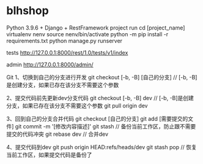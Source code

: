 # blhshop
Python 3.9.6 + Django + RestFramework
project run
cd [project_name] virtualenv nenv source nenv/bin/activate python -m pip install -r requirements.txt python manage.py runserver

tests
http://127.0.0.1:8000/rest/1.0/tests/v1/index

admin
http://127.0.0.1:8000/admin/

Git
1、切换到自己的分支进行开发
git checkout [-b, -B] [自己的分支] // [-b, -B]是创建分支，如果已存在该分支不需要这个参数

2、提交代码前先更新dev分支代码
git checkout [-b, -B] dev // [-b, -B]是创建分支，如果已存在该分支不需要这个参数 git pull origin dev

3、回到自己的分支合并代码
git checkout [自己的分支] git add [需要提交的文件] git commit -m '[修改内容描述]' git stash // 备份当前工作区，防止跟不需要提交的代码冲突 git rebase dev // 合并dev

4、提交代码到dev
git push origin HEAD:refs/heads/dev git stash pop // 恢复当前工作区，如果提交代码是备份了
